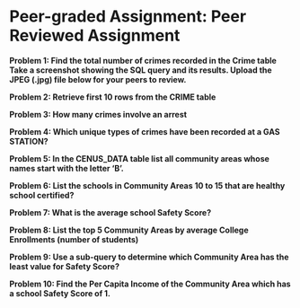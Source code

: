 # Peer-graded Assignment: Peer Reviewed Assignment

**Problem 1: Find the total number of crimes recorded in the Crime table Take a screenshot showing the SQL query and its results. Upload the JPEG (.jpg) file below for your peers to review.**

**Problem 2: Retrieve first 10 rows from the CRIME table**

**Problem 3: How many crimes involve an arrest**

**Problem 4: Which unique types of crimes have been recorded at a GAS STATION?**

**Problem 5: In the CENUS_DATA table list all community areas whose names start with the letter ‘B’.**

**Problem 6: List the schools in Community Areas 10 to 15 that are healthy school certified?**

**Problem 7: What is the average school Safety Score?**

**Problem 8: List the top 5 Community Areas by average College Enrollments (number of students)**

**Problem 9: Use a sub-query to determine which Community Area has the least value for Safety Score?**

**Problem 10: Find the Per Capita Income of the Community Area which has a school Safety Score of 1.**